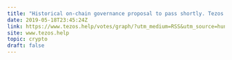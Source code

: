 ```yaml
---
title: "Historical on-chain governance proposal to pass shortly. Tezos athens amendment."
date: 2019-05-18T23:45:24Z
link: https://www.tezos.help/votes/graph/?utm_medium=RSS&utm_source=hune
site: www.tezos.help
topic: crypto
draft: false
---
```

